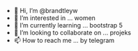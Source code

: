 - 👋 Hi, I’m @brandtleyw
- 👀 I’m interested in ... women
- 🌱 I’m currently learning ... bootstrap 5
- 💞️ I’m looking to collaborate on ... projeks
- 📫 How to reach me ... by telegram

<!---
brandtleyw/brandtleyw is a ✨ special ✨ repository because its `README.md` (this file) appears on your GitHub profile.
You can click the Preview link to take a look at your changes.
--->
